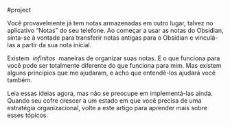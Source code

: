 #project

Você provavelmente já tem notas armazenadas em outro lugar, talvez no aplicativo “Notas” do seu telefone. Ao começar a usar as notas do Obsidian, sinta-se à vontade para transferir notas antigas para o Obsidian e vinculá-las a partir da sua nota inicial.

Existem  _infinitas_  maneiras de organizar suas notas. E o que funciona para você pode ser totalmente diferente do que funciona para mim. Mas existem alguns princípios que me ajudaram, e acho que entendê-los ajudará você também.

Leia essas ideias agora, mas não se preocupe em implementá-las ainda. Quando seu cofre crescer a um estado em que você precisa de uma estratégia organizacional, volte a este artigo para aprender mais sobre esses tópicos.